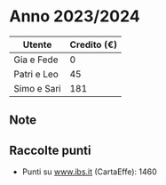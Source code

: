 # Anno 2023/2024
| **Utente** | **Credito (€)** |
| --- | --- |
| Gia e Fede | 0 |
| Patri e Leo | 45 |
| Simo e Sari | 181 |

## Note

## Raccolte punti
* Punti su www.ibs.it (CartaEffe): 1460
